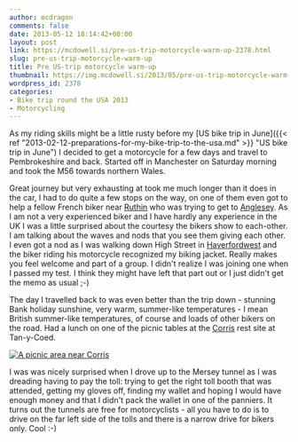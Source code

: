 ```yaml
---
author: mcdragon
comments: false
date: 2013-05-12 18:14:42+00:00
layout: post
link: https://mcdowell.si/pre-us-trip-motorcycle-warm-up-2378.html
slug: pre-us-trip-motorcycle-warm-up
title: Pre US-trip motorcycle warm-up
thumbnail: https://img.mcdowell.si/2013/05/pre-us-trip-motorcycle-warm-up.png
wordpress_id: 2378
categories:
- Bike trip round the USA 2013
- Motorcycling
---
```


As my riding skills might be a little rusty before my [US bike trip in June]({{< ref "2013-02-12-preparations-for-my-bike-trip-to-the-usa.md" >}} "US bike trip in June") I decided to get a motorcycle for a few days and travel to Pembrokeshire and back. Started off in Manchester on Saturday morning and took the M56 towards northern Wales.

Great journey but very exhausting at took me much longer than it does in the car, I had to do quite a few stops on the way, on one of them even got to help a fellow French biker near [Ruthin](https://en.wikipedia.org/wiki/Ruthin) who was trying to get to [Anglesey](https://en.wikipedia.org/wiki/Anglesey). As I am not a very experienced biker and I have hardly any experience in the UK I was a little surprised about the courtesy the bikers show to each-other. I am talking about the waves and nods that you see them giving each other. I even got a nod as I was walking down High Street in [Haverfordwest](https://en.wikipedia.org/wiki/Haverfordwest) and the biker riding his motorcycle recognized my biking jacket. Really makes you feel welcome and part of a group. I didn't realize I was joining one when I passed my test. I think they might have left that part out or I just didn't get the memo as usual ;-)

The day I travelled back to was even better than the trip down - stunning Bank holiday sunshine, very warm, summer-like temperatures - I mean British summer-like temperatures, of course and loads of other bikers on the road. Had a lunch on one of the picnic tables at the [Corris](https://en.wikipedia.org/wiki/Corris) rest site at Tan-y-Coed.

[![A picnic area near Corris](https://img.mcdowell.si/2013/05/Tan-y-coed-1.jpg)](https://img.mcdowell.si/2013/05/Tan-y-coed.jpg "A picnic area near Corris")

I was was nicely surprised when I drove up to the Mersey tunnel as I was dreading having to pay the toll: trying to get the right toll booth that was attended, getting my gloves off, finding my wallet and hoping I would have enough money and that I didn't pack the wallet in one of the panniers. It turns out the tunnels are free for motorcyclists - all you have to do is to drive on the far left side of the tolls and there is a narrow drive for bikers only. Cool :-)


